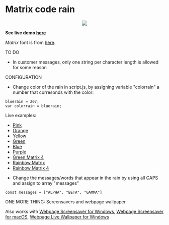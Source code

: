 Matrix code rain
================


<p align="center">
<img src="https://github.com/janemiceli/Happy_birthday_connor/blob/gh-pages/media/Happy_birthday_connor.gif">
</p>


**See live demo [here](https://janemiceli.github.io/Happy_birthday_connor/)**

*Matrix* font is from [here](http://www.dafont.com/matrix-code-nfi.font).

TO DO
- In customer messages, only one string per character length is allowed for some reason

CONFIGURATION 
- Change color of the rain in script.js, by assigning variable "colorrain" a number that corresonds with the color:
```
bluerain = 207;
var colorrain = bluerain;
```
Live examples:
 * [Pink](https://janemiceli.github.io/Happy_birthday_aria/)
 * [Orange](https://janemiceli.github.io/susanbauter/)
 * [Yellow](https://janemiceli.github.io/Happy_birthday_connor/)
 * [Green](https://janemiceli.github.io/matrix_tim/)
 * [Blue](https://janemiceli.github.io/matrix)
 * [Purple](https://janemiceli.github.io/Happy_birthday_angie/)
 * [Green Matrix 4](https://janemiceli.github.io/matrix4)
 * [Rainbow Matrix](https://janemiceli.github.io/matrixrainbow)
 * [Rainbow Matrix 4](https://janemiceli.github.io/matrix4rainbow)
- Change the messages/words that appear in the rain by using all CAPS and assign to array "messages"
```
const messages = ["ALPHA", "BETA", "GAMMA"]
```

ONE MORE THING: Screensavers and webpage wallpaper

Also works with [Webpage Screensaver for Windows](https://github.com/janemiceli/web-page-screensaver-windows), [Webpage Screensaver for macOS](https://github.com/janemiceli/web-page-screensaver-macos), [Webpage Live Wallpaper for Windows](https://github.com/janemiceli/AutoWall)
